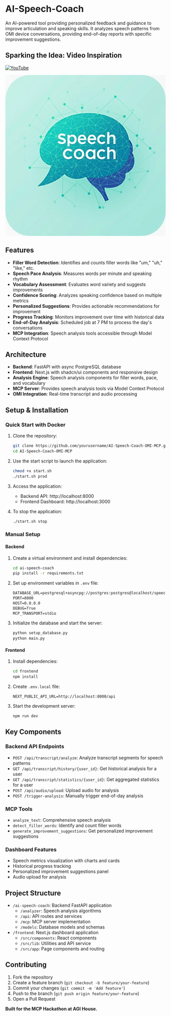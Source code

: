# AI-Speech-Coach

An AI-powered tool providing personalized feedback and guidance to improve articulation and speaking skills. It analyzes speech patterns from OMI device conversations, providing end-of-day reports with specific improvement suggestions.

## Sparking the Idea: Video Inspiration

[![YouTube](http://i.ytimg.com/vi/2FTx7DV7sv8/hqdefault.jpg)](https://www.youtube.com/watch?v=2FTx7DV7sv8)

![AI_Speech_Coach](assets/speech_coach.jpg)

## Features

- **Filler Word Detection**: Identifies and counts filler words like "um," "uh," "like," etc.
- **Speech Pace Analysis**: Measures words per minute and speaking rhythm
- **Vocabulary Assessment**: Evaluates word variety and suggests improvements
- **Confidence Scoring**: Analyzes speaking confidence based on multiple metrics
- **Personalized Suggestions**: Provides actionable recommendations for improvement
- **Progress Tracking**: Monitors improvement over time with historical data
- **End-of-Day Analysis**: Scheduled job at 7 PM to process the day's conversations
- **MCP Integration**: Speech analysis tools accessible through Model Context Protocol

## Architecture

- **Backend**: FastAPI with async PostgreSQL database
- **Frontend**: Next.js with shadcn/ui components and responsive design
- **Analysis Engine**: Speech analysis components for filler words, pace, and vocabulary
- **MCP Server**: Provides speech analysis tools via Model Context Protocol
- **OMI Integration**: Real-time transcript and audio processing

## Setup & Installation

### Quick Start with Docker

1. Clone the repository:
   ```bash
   git clone https://github.com/yourusername/AI-Speech-Coach-OMI-MCP.git
   cd AI-Speech-Coach-OMI-MCP
   ```

2. Use the start script to launch the application:
   ```bash
   chmod +x start.sh
   ./start.sh prod
   ```

3. Access the application:
   - Backend API: http://localhost:8000
   - Frontend Dashboard: http://localhost:3000

4. To stop the application:
   ```bash
   ./start.sh stop
   ```

### Manual Setup

#### Backend

1. Create a virtual environment and install dependencies:
   ```bash
   cd ai-speech-coach
   pip install -r requirements.txt
   ```

2. Set up environment variables in `.env` file:
   ```
   DATABASE_URL=postgresql+asyncpg://postgres:postgres@localhost/speech_coach
   PORT=8000
   HOST=0.0.0.0
   DEBUG=True
   MCP_TRANSPORT=stdio
   ```

3. Initialize the database and start the server:
   ```bash
   python setup_database.py
   python main.py
   ```

#### Frontend

1. Install dependencies:
   ```bash
   cd frontend
   npm install
   ```

2. Create `.env.local` file:
   ```
   NEXT_PUBLIC_API_URL=http://localhost:8000/api
   ```

3. Start the development server:
   ```bash
   npm run dev
   ```

## Key Components

### Backend API Endpoints

- `POST /api/transcript/analyze`: Analyze transcript segments for speech patterns
- `GET /api/transcript/history/{user_id}`: Get historical analysis for a user
- `GET /api/transcript/statistics/{user_id}`: Get aggregated statistics for a user
- `POST /api/audio/upload`: Upload audio for analysis
- `POST /trigger-analysis`: Manually trigger end-of-day analysis

### MCP Tools

- `analyze_text`: Comprehensive speech analysis
- `detect_filler_words`: Identify and count filler words
- `generate_improvement_suggestions`: Get personalized improvement suggestions

### Dashboard Features

- Speech metrics visualization with charts and cards
- Historical progress tracking
- Personalized improvement suggestions panel
- Audio upload for analysis

## Project Structure

- `/ai-speech-coach`: Backend FastAPI application
  - `/analyzer`: Speech analysis algorithms
  - `/api`: API routes and services
  - `/mcp`: MCP server implementation
  - `/models`: Database models and schemas
- `/frontend`: Next.js dashboard application
  - `/src/components`: React components
  - `/src/lib`: Utilities and API service
  - `/src/app`: Page components and routing

## Contributing

1. Fork the repository
2. Create a feature branch (`git checkout -b feature/your-feature`)
3. Commit your changes (`git commit -m 'Add feature'`)
4. Push to the branch (`git push origin feature/your-feature`)
5. Open a Pull Request

**Built for the MCP Hackathon at AGI House.**